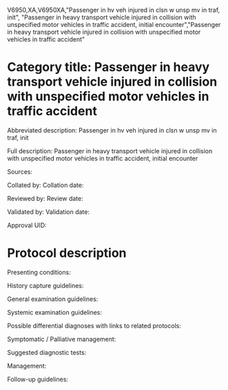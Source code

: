 V6950,XA,V6950XA,"Passenger in hv veh injured in clsn w unsp mv in traf, init", "Passenger in heavy transport vehicle injured in collision with unspecified motor vehicles in traffic accident, initial encounter","Passenger in heavy transport vehicle injured in collision with unspecified motor vehicles in traffic accident"
# Category title: Passenger in heavy transport vehicle injured in collision with unspecified motor vehicles in traffic accident

Abbreviated description: Passenger in hv veh injured in clsn w unsp mv in traf, init

Full description: Passenger in heavy transport vehicle injured in collision with unspecified motor vehicles in traffic accident, initial encounter

Sources:

Collated by:
Collation date:

Reviewed by:
Review date:

Validated by:
Validation date:

Approval UID:

# Protocol description

Presenting conditions:

History capture guidelines:

General examination guidelines:

Systemic examination guidelines:

Possible differential diagnoses with links to related protocols:

Symptomatic / Palliative management:

Suggested diagnostic tests:

Management:

Follow-up guidelines:
